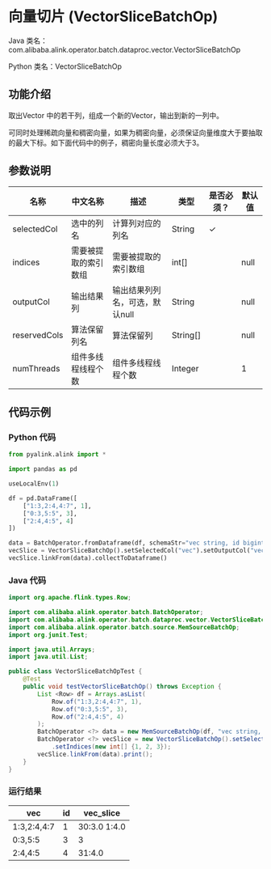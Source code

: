 # 向量切片 (VectorSliceBatchOp)
Java 类名：com.alibaba.alink.operator.batch.dataproc.vector.VectorSliceBatchOp

Python 类名：VectorSliceBatchOp


## 功能介绍
取出Vector 中的若干列，组成一个新的Vector，输出到新的一列中。

可同时处理稀疏向量和稠密向量，如果为稠密向量，必须保证向量维度大于要抽取的最大下标。如下面代码中的例子，稠密向量长度必须大于3。

## 参数说明
| 名称 | 中文名称 | 描述 | 类型 | 是否必须？ | 默认值 |
| --- | --- | --- | --- | --- | --- |
| selectedCol | 选中的列名 | 计算列对应的列名 | String | ✓ |  |
| indices | 需要被提取的索引数组 | 需要被提取的索引数组 | int[] |  | null |
| outputCol | 输出结果列 | 输出结果列列名，可选，默认null | String |  | null |
| reservedCols | 算法保留列名 | 算法保留列 | String[] |  | null |
| numThreads | 组件多线程线程个数 | 组件多线程线程个数 | Integer |  | 1 |


## 代码示例
### Python 代码
```python
from pyalink.alink import *

import pandas as pd

useLocalEnv(1)

df = pd.DataFrame([
    ["1:3,2:4,4:7", 1],
    ["0:3,5:5", 3],
    ["2:4,4:5", 4]
])

data = BatchOperator.fromDataframe(df, schemaStr="vec string, id bigint")
vecSlice = VectorSliceBatchOp().setSelectedCol("vec").setOutputCol("vec_slice").setIndices([1,2,3])
vecSlice.linkFrom(data).collectToDataframe()
```
### Java 代码
```java
import org.apache.flink.types.Row;

import com.alibaba.alink.operator.batch.BatchOperator;
import com.alibaba.alink.operator.batch.dataproc.vector.VectorSliceBatchOp;
import com.alibaba.alink.operator.batch.source.MemSourceBatchOp;
import org.junit.Test;

import java.util.Arrays;
import java.util.List;

public class VectorSliceBatchOpTest {
	@Test
	public void testVectorSliceBatchOp() throws Exception {
		List <Row> df = Arrays.asList(
			Row.of("1:3,2:4,4:7", 1),
			Row.of("0:3,5:5", 3),
			Row.of("2:4,4:5", 4)
		);
		BatchOperator <?> data = new MemSourceBatchOp(df, "vec string, id int");
		BatchOperator <?> vecSlice = new VectorSliceBatchOp().setSelectedCol("vec").setOutputCol("vec_slice")
			.setIndices(new int[] {1, 2, 3});
		vecSlice.linkFrom(data).print();
	}
}
```
### 运行结果

| vec         | id   | vec_slice      |
| ----------- | ---- | -------------- |
| 1:3,2:4,4:7 | 1    | $3$0:3.0 1:4.0 |
| 0:3,5:5     | 3    | $3$            |
| 2:4,4:5     | 4    | $3$1:4.0       |
